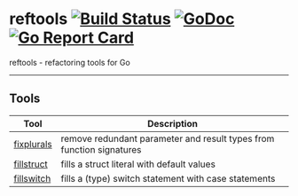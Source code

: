# reftools [![Build Status](https://travis-ci.org/davidrjenni/reftools.svg?branch=master)](https://travis-ci.org/davidrjenni/reftools) [![GoDoc](https://godoc.org/github.com/davidrjenni/reftools?status.svg)](https://godoc.org/github.com/davidrjenni/reftools) [![Go Report Card](https://goreportcard.com/badge/github.com/davidrjenni/reftools)](https://goreportcard.com/report/github.com/davidrjenni/reftools)

reftools - refactoring tools for Go

---

## Tools

| Tool                          | Description                                                          |
|-------------------------------|----------------------------------------------------------------------|
| [fixplurals](cmd/fixplurals/) | remove redundant parameter and result types from function signatures |
| [fillstruct](cmd/fillstruct/) | fills a struct literal with default values                           |
| [fillswitch](cmd/fillswitch/) | fills a (type) switch statement with case statements                 |
